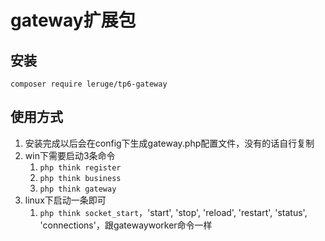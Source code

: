 # gateway扩展包

## 安装
`composer require leruge/tp6-gateway`

## 使用方式
1. 安装完成以后会在config下生成gateway.php配置文件，没有的话自行复制
1. win下需要启动3条命令
    1. `php think register`
    1. `php think business`
    1. `php think gateway`
1. linux下启动一条即可
    1. `php think socket_start`，'start', 'stop', 'reload', 'restart', 'status', 'connections'，跟gatewayworker命令一样
